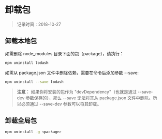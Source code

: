 # 卸载包
> 记录时间：2018-10-27

## 卸载本地包

如需删除 node_modules 目录下面的包（package），请执行：
```sh
npm uninstall lodash
```

如需从 package.json 文件中删除依赖，需要在命令后添加参数 --save:
```sh
npm uninstall --save lodash
```

> **注意：** 如果你将安装的包作为 "devDependency"（也就是通过 --save-dev 参数保存的），那么 --save 无法将其从 package.json 文件中删除。所以必须通过 --save-dev 参数可以将其卸载。

## 卸载全局包

```sh
npm uninstall -g <package>
```
